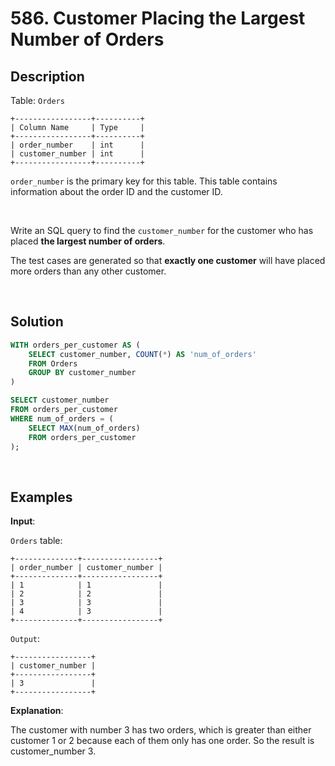 # 586. Customer Placing the Largest Number of Orders

## Description

Table: `Orders`
```
+-----------------+----------+
| Column Name     | Type     |
+-----------------+----------+
| order_number    | int      |
| customer_number | int      |
+-----------------+----------+
```
`order_number` is the primary key for this table.
This table contains information about the order ID and the customer ID.

 <br>

Write an SQL query to find the `customer_number` for the customer who has placed **the largest number of orders**.

The test cases are generated so that **exactly one customer** will have placed more orders than any other customer.

<br>

## Solution

```sql
WITH orders_per_customer AS (
    SELECT customer_number, COUNT(*) AS 'num_of_orders'
    FROM Orders
    GROUP BY customer_number
)

SELECT customer_number
FROM orders_per_customer
WHERE num_of_orders = (
    SELECT MAX(num_of_orders)
    FROM orders_per_customer
);
```

<br>

## Examples

**Input**:

`Orders` table:
```
+--------------+-----------------+
| order_number | customer_number |
+--------------+-----------------+
| 1            | 1               |
| 2            | 2               |
| 3            | 3               |
| 4            | 3               |
+--------------+-----------------+
```
`Output`:
```
+-----------------+
| customer_number |
+-----------------+
| 3               |
+-----------------+
```
**Explanation**:

The customer with number 3 has two orders, which is greater than either customer 1 or 2 because each of them only has one order. 
So the result is customer_number 3.
